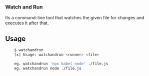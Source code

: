 ### Watch and Run

Its a command-line tool that watches the given file for changes and executes it after that.

## Usage

```bash
    $ watchandrun
    [x] Usage: watchandrun <runner> <file> 

    eg. watchandrun 'npx babel-node' ./file.js
    eg. watchandrun node ./file.js
```
